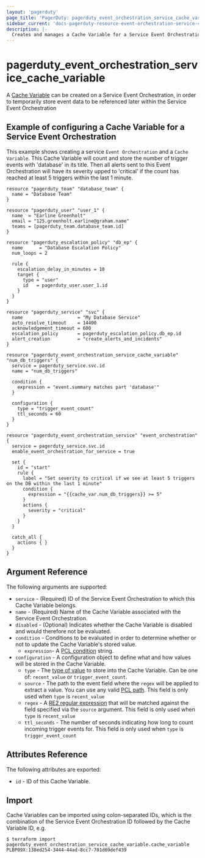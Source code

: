 ```yaml
---
layout: 'pagerduty'
page_title: 'PagerDuty: pagerduty_event_orchestration_service_cache_variable'
sidebar_current: 'docs-pagerduty-resource-event-orchestration-service-cache-variable'
description: |-
  Creates and manages a Cache Variable for a Service Event Orchestration.
---
```


# pagerduty_event_orchestration_service_cache_variable

A [Cache Variable][1] can be created on a Service Event Orchestration, in order to temporarily store event data to be referenced later within the Service Event Orchestration

## Example of configuring a Cache Variable for a Service Event Orchestration

This example shows creating a service `Event Orchestration` and a `Cache Variable`. This Cache Variable will count and store the number of trigger events with 'database' in its title. Then all alerts sent to this Event Orchestration will have its severity upped to 'critical' if the count has reached at least 5 triggers within the last 1 minute.

```hcl
resource "pagerduty_team" "database_team" {
  name = "Database Team"
}

resource "pagerduty_user" "user_1" {
  name  = "Earline Greenholt"
  email = "125.greenholt.earline@graham.name"
  teams = [pagerduty_team.database_team.id]
}

resource "pagerduty_escalation_policy" "db_ep" {
  name      = "Database Escalation Policy"
  num_loops = 2

  rule {
    escalation_delay_in_minutes = 10
    target {
      type = "user"
      id   = pagerduty_user.user_1.id
    }
  }
}

resource "pagerduty_service" "svc" {
  name                    = "My Database Service"
  auto_resolve_timeout    = 14400
  acknowledgement_timeout = 600
  escalation_policy       = pagerduty_escalation_policy.db_ep.id
  alert_creation          = "create_alerts_and_incidents"
}

resource "pagerduty_event_orchestration_service_cache_variable" "num_db_triggers" {
  service = pagerduty_service.svc.id
  name = "num_db_triggers"

  condition {
    expression = "event.summary matches part 'database'"
  }

  configuration {
    type = "trigger_event_count"
    ttl_seconds = 60
  }
}

resource "pagerduty_event_orchestration_service" "event_orchestration" {
  service = pagerduty_service.svc.id
  enable_event_orchestration_for_service = true

  set {
    id = "start"
    rule {
      label = "Set severity to critical if we see at least 5 triggers on the DB within the last 1 minute"
      condition {
        expression = "{{cache_var.num_db_triggers}} >= 5"
      }
      actions {
        severity = "critical"
      }
    }
  }

  catch_all {
    actions { }
  }
}
```

## Argument Reference

The following arguments are supported:

* `service` - (Required) ID of the Service Event Orchestration to which this Cache Variable belongs.
* `name` - (Required) Name of the Cache Variable associated with the Service Event Orchestration.
* `disabled` - (Optional) Indicates whether the Cache Variable is disabled and would therefore not be evaluated.
* `condition` - Conditions to be evaluated in order to determine whether or not to update the Cache Variable's stored value.
  * `expression`- A [PCL condition][2] string.
* `configuration` - A configuration object to define what and how values will be stored in the Cache Variable.
  * `type` - The [type of value][3] to store into the Cache Variable. Can be one of: `recent_value` or `trigger_event_count`.
  * `source` - The path to the event field where the `regex` will be applied to extract a value. You can use any valid [PCL path][4]. This field is only used when `type` is `recent_value`
  * `regex` - A [RE2 regular expression][5] that will be matched against the field specified via the `source` argument. This field is only used when `type` is `recent_value`
  * `ttl_seconds` - The number of seconds indicating how long to count incoming trigger events for. This field is only used when `type` is `trigger_event_count`

## Attributes Reference

The following attributes are exported:

- `id` - ID of this Cache Variable.

## Import

Cache Variables can be imported using colon-separated IDs, which is the combination of the Service Event Orchestration ID followed by the Cache Variable ID, e.g.

```
$ terraform import pagerduty_event_orchestration_service_cache_variable.cache_variable PLBP09X:138ed254-3444-44ad-8cc7-701d69def439
```

[1]: https://developer.pagerduty.com/api-reference/...
[2]: https://developer.pagerduty.com/docs/ZG9jOjM1NTE0MDc0-pcl-overview
[3]: https://developer.pagerduty.com/docs/...
[4]: https://developer.pagerduty.com/docs/ZG9jOjM1NTE0MDc0-pcl-overview#paths
[5]: https://github.com/google/re2/wiki/Syntax
